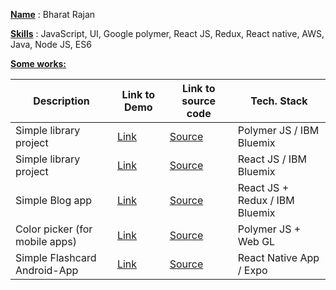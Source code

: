 <b><u>Name</u></b> : Bharat Rajan

<b><u>Skills</u></b> : JavaScript, UI, Google polymer, React JS, Redux, React native, AWS, Java, Node JS, ES6


<b><u>Some works:</u></b>

|           Description          | Link to Demo | Link to source code |  Tech. Stack                   |
| ------------------------------ | ------------ | ------------------------------ | ------------------- |
| Simple library project | [Link](https://bharat-library-using-polymer-js.mybluemix.net )         | [Source](https://github.com/bharatrajan/book-library-using-polymerJs)  | Polymer JS / IBM Bluemix       |
| Simple library project | [Link](https://bharat-library-using-react-js.mybluemix.net )         | [Source](https://github.com/bharatrajan/book-library-using-reactJs)  | React JS / IBM Bluemix         |
| Simple Blog app | [Link](https://bharat-blog-app-using-react-redux.mybluemix.net )                | [Source](https://github.com/bharatrajan/blog-app)  | React JS + Redux / IBM Bluemix |
| Color picker (for mobile apps) | [Link](https://github.com/bharatrajan/polymer-color-picker ) | [Source](https://github.com/bharatrajan/polymer-color-picker)  | Polymer JS + Web GL            |
| Simple Flashcard Android-App | [Link](https://expo.io/@bharatrajan/FlashCardsApp)   | [Source](https://github.com/bharatrajan/FlashCardsApp)  | React Native App / Expo        |
